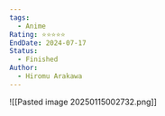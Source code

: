 ```yaml
---
tags:
  - Anime
Rating: ⭐️⭐️⭐️⭐️⭐️
EndDate: 2024-07-17
Status:
  - Finished
Author:
  - Hiromu Arakawa
---
```

![[Pasted image 20250115002732.png]]